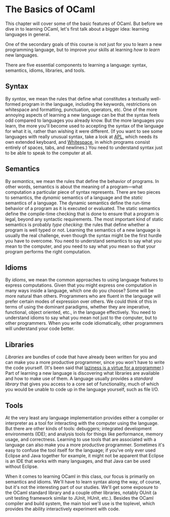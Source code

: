 # The Basics of OCaml

This chapter will cover some of the basic features of OCaml.  But before
we dive in to learning OCaml, let's first talk about a bigger idea:
learning languages in general.

One of the secondary goals of this course is not just for you to learn
a new programming language, but to improve your skills at learning
*how to learn* new languages.

There are five essential components to learning a language: syntax,
semantics, idioms, libraries, and tools.

## Syntax
By *syntax*, we mean the rules that define what constitutes a textually
well-formed program in the language, including the keywords,
restrictions on whitespace and formatting, punctuation, operators, etc.
One of the more annoying aspects of learning a new language can be that
the syntax feels odd compared to languages you already know.  But the
more languages you learn, the more you'll become used to accepting the
syntax of the language for what it is, rather than wishing it were
different.  (If you want to see some languages with really unusual
syntax, take a look at [APL][tryapl], which needs its own extended
keyboard, and [Whitespace][whitespace], in which programs consist
entirely of spaces, tabs, and newlines.)  You need to understand
syntax just to be able to speak to the computer at all.

## Semantics
By *semantics*, we mean the rules that define the behavior of programs.
In other words, semantics is about the meaning of a program&mdash;what
computation a particular piece of syntax represents. There are two
pieces to semantics, the *dynamic* semantics of a language and the
*static* semantics of a language.  The dynamic semantics define the
run-time behavior of a program as it is executed or evaluated. The
static semantics define the compile-time checking that is done to ensure
that a program is legal, beyond any syntactic requirements. The most
important kind of static semantics is probably *type checking*: the
rules that define whether a program is well typed or not.  Learning
the semantics of a new language is usually the real challenge, even though
the syntax might be the first hurdle you have to overcome.  You need
to understand semantics to say what you mean to the computer, and you
need to say what you mean so that your program performs the right computation.

## Idioms
By *idioms*, we mean the common approaches to using language features to
express computations.  Given that you might express one computation in
many ways inside a language, which one do you choose?  Some will be more
natural than others.  Programmers who are fluent in the language will
prefer certain modes of expression over others. We could think of this
in terms of using the dominant paradigms, whether they are imperative,
functional, object oriented, etc., in the language effectively. You need
to understand idioms to say what you mean not just to the computer, but
to other programmers. When you write code idiomatically, other
programmers will understand your code better.

## Libraries 
*Libraries* are bundles of code that have already been written for you
and can make you a more productive programmer, since you won't have to
write the code yourself.  (It's been said that [laziness is a virtue for
a programmer][lazy].)  Part of learning a new language is discovering
what libraries are available and how to make use of them.  A language
usually provides a *standard library* that gives you access to a core
set of functionality, much of which you would be unable to code up in
the language yourself, such as file I/O.

## Tools
At the very least any language implementation provides either a compiler
or interpreter as a tool for interacting with the computer using the
language.  But there are other kinds of tools:  debuggers; integrated
development environments (IDE); and analysis tools for things like
performance, memory usage, and correctness.  Learning to use tools 
that are associated with a language can also make you a more productive
programmer.  Sometimes it's easy to confuse the tool itself for
the language; if you've only ever used Eclipse and Java together
for example, it might not be apparent that Eclipse is an IDE that
works with many languages, and that Java can be used without Eclipse.

[tryapl]: http://tryapl.org/
[whitespace]: http://compsoc.dur.ac.uk/whitespace/tutorial.html
[lazy]: http://threevirtues.com/

When it comes to learning OCaml in this class, our focus is primarily
on semantics and idioms.  We'll have to learn syntax along the way,
of course, but it's not the interesting part of our studies.  We'll
get some exposure to the OCaml standard library and a couple other
libraries, notably OUnit (a unit testing framework similar to 
JUnit, HUnit, etc.).  Besides the OCaml compiler and build system,
the main tool we'll use is the toplevel, which provides the ability
interactively experiment with code.  
